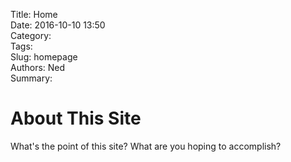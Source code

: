 Title: Home  
Date: 2016-10-10 13:50   
Category:   
Tags:  
Slug: homepage  
Authors: Ned  
Summary: 

# About This Site

What's the point of this site?
What are you hoping to accomplish?


